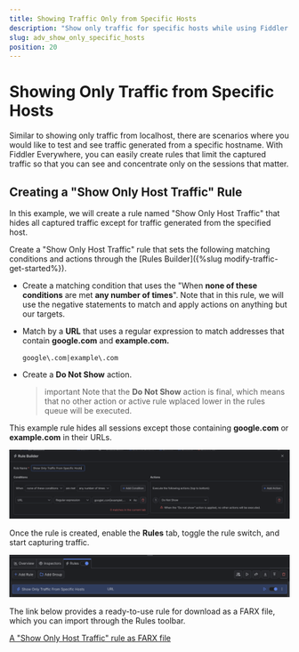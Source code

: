 ```yaml
---
title: Showing Traffic Only from Specific Hosts
description: "Show only traffic for specific hosts while using Fiddler's rules."
slug: adv_show_only_specific_hosts
position: 20
---
```


# Showing Only Traffic from Specific Hosts


Similar to showing only traffic from localhost, there are scenarios where you would like to test and see traffic generated from a specific hostname. With Fiddler Everywhere, you can easily create rules that limit the captured traffic so that you can see and concentrate only on the sessions that matter.


## Creating a "Show Only Host Traffic" Rule

In this example, we will create a rule named "Show Only Host Traffic" that hides all captured traffic except for traffic generated from the specified host.

Create a "Show Only Host Traffic" rule that sets the following matching conditions and actions through the [Rules Builder]({%slug modify-traffic-get-started%}).

- Create a matching condition that uses the "When **none of these conditions** are met **any number of times**". Note that in this rule, we will use the negative statements to match and apply actions on anything but our targets.

- Match by a **URL** that uses a regular expression to match addresses that contain **google.com** and  **example.com.**

    ```regex
    google\.com|example\.com
    ```

- Create a **Do Not Show** action.

    >important Note that the **Do Not Show** action is final, which means that no other action or active rule wplaced lower in the rules queue will be executed.

This example rule hides all sessions except those containing **google.com** or **example.com** in their URLs.

![Creating "Show Only Host Traffic" rule](../../images/advanced/adv-show-only-specific-hosts.png)

Once the rule is created, enable the **Rules** tab, toggle the rule switch, and start capturing traffic.

![Activating the "Show Only Host Traffic" rule](../../images/advanced/adv-show-only-specific-host-active.png)

The link below provides a ready-to-use rule for download as a FARX file, which you can import through the Rules toolbar.

[A "Show Only Host Traffic" rule as FARX file](https://github.com/telerik/fiddler-everywhere/rules/filters/show-only-specific-hosts)
 
 